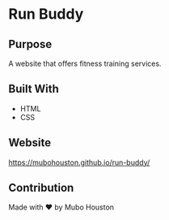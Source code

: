 # Run Buddy

## Purpose
A website that offers fitness training services.

## Built With
* HTML
* CSS

## Website
https://mubohouston.github.io/run-buddy/

## Contribution
Made with ❤️ by Mubo Houston
